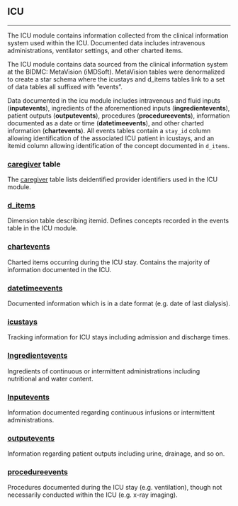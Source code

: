 ## ICU

----

The ICU module contains information collected from the clinical information system used within the ICU. Documented data includes intravenous administrations, ventilator settings, and other charted items.

The ICU module contains data sourced from the clinical information system at the BIDMC: MetaVision (iMDSoft). MetaVision tables were denormalized to create a star schema where the icustays and d_items tables link to a set of data tables all suffixed with “events”. 

Data documented in the icu module includes intravenous and fluid inputs (**inputevents**), ingredients of the aforementioned inputs (**ingredientevents**), patient outputs (**outputevents**), procedures (**procedureevents**), information documented as a date or time (**datetimeevents**), and other charted information (**chartevents**). All events tables contain a `stay_id` column allowing identification of the associated ICU patient in icustays, and an itemid column allowing identification of the concept documented in `d_items`.


### [caregiver](./caregiver.md) table
The [caregiver](./caregiver.md) table lists deidentified provider identifiers used in the ICU module.



### [d_items](./d_items.md)
Dimension table describing itemid. Defines concepts recorded in the events table in the ICU module.

### [chartevents](./chartevents.md)
Charted items occurring during the ICU stay. Contains the majority of information documented in the ICU.

### [datetimeevents](./datetimeevents.md)
Documented information which is in a date format (e.g. date of last dialysis).

### [icustays](./icustays.md)
Tracking information for ICU stays including admission and discharge times.

### [Ingredientevents](./ingredientevents.md)
Ingredients of continuous or intermittent administrations including nutritional and water content.

### [Inputevents](./inputevents.md)
Information documented regarding continuous infusions or intermittent administrations.

### [outputevents](./outputevents.md)
Information regarding patient outputs including urine, drainage, and so on.

### [procedureevents](./procedureevents.md)
Procedures documented during the ICU stay (e.g. ventilation), though not necessarily conducted within the ICU (e.g. x-ray imaging).
